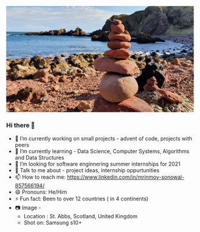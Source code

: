 ![St. Abbs](St_abbs.jpg)
### Hi there 👋

<!--
**MrinmoySonowal/MrinmoySonowal** is a ✨ _special_ ✨ repository because its `README.md` (this file) appears on your GitHub profile.
-->
- 🔭 I’m currently working on small projects - advent of code, projects with peers
- 🌱 I’m currently learning - Data Science, Computer Systems, Algorithms and Data Structures
- 🤔 I’m looking for software enginnering summer internships for 2021
- 💬 Talk to me about - project ideas, internship oppurtunities
- 📫 How to reach me: https://www.linkedin.com/in/mrinmoy-sonowal-857566194/
- 😄 Pronouns: He/Him
- ⚡ Fun fact: Been to over 12 countries ( in 4 continents)
- 📷 Image -
    - Location : St. Abbs, Scotland, United Kingdom
    - Shot on: Samsung s10+
